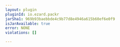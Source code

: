 ```yaml
---
layout: plugin
pluginId: io.ezard.packr
jarSha1: 969b93baebbde4c9b77d8e4946a615b60ef6e0f9
isJarAvailable: true
error: NONE
violations: []

---
```

